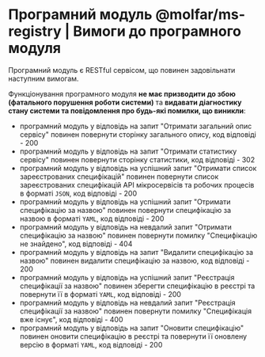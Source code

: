 # Програмний модуль @molfar/ms-registry | Вимоги до програмного модуля

Програмний модуль є RESTful сервісом, що повинен задовільнати наступним вимогам. 

Функціонування програмного модуля **не має призводити до збою (фатального порушення роботи системи)** та **видавати діагностику стану системи та повідомлення про будь-які помилки, що виникли**:
- програмний модуль у відповідь на запит "Отримати загальний опис сервісу" повинен повернути сторінку загального опису, код відповіді - 200
- програмний модуль у відповідь на запит "Отримати статистику сервісу" повинен повернути сторінку статистики, код відповіді - 302
- програмний модуль у відповідь на успішний запит "Отримати список зареєстрованих специфікацій" повинен повернути список зареєстрованих специфікацій API мікросервісів та робочих процесів в форматі `JSON`, код відповіді - 200
- програмний модуль у відповідь на успішний запит "Отримати специфікацію за назвою" повинен повернути специфікацію за назвою в форматі `YAML`, код відповіді - 200
- програмний модуль у відповідь на невдалий запит "Отримати специфікацію за назвою" повинен повернути помилку "Специфікацію не знайдено", код відповіді - 404
- програмний модуль у відповідь на запит "Видалити специфікацію за назвою" повинен видалити специфікацію за назвою, код відповіді - 200
- програмний модуль у відповідь на успішний запит "Реєстрація специфікації за назвою" повинен зберегти специфікацію в реєстрі та повернути її в форматі `YAML`, код відповіді - 200
- програмний модуль у відповідь на невдалий запит "Реєстрація специфікації за назвою" повинен повернути помилку "Специфікація вже існує", код відповіді - 400
- програмний модуль у відповідь на запит "Оновити специфікацію" повинен оновити специфікацію в реєстрі та повернути її оновлену версію в форматі `YAML`, код відповіді - 200
